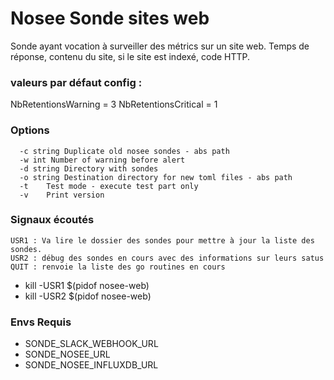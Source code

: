 # Nosee Sonde sites web

Sonde ayant vocation à surveiller des métrics sur un site web.
Temps de réponse, contenu du site, si le site est indexé, code HTTP.

### valeurs par défaut config :
NbRetentionsWarning = 3
NbRetentionsCritical = 1

### Options
``` text
  -c string Duplicate old nosee sondes - abs path
  -w int Number of warning before alert
  -d string Directory with sondes
  -o string Destination directory for new toml files - abs path
  -t	Test mode - execute test part only
  -v	Print version
```
### Signaux écoutés
```text
USR1 : Va lire le dossier des sondes pour mettre à jour la liste des sondes.
USR2 : débug des sondes en cours avec des informations sur leurs satus
QUIT : renvoie la liste des go routines en cours
```
- kill -USR1 $(pidof nosee-web)
- kill -USR2 $(pidof nosee-web)

### Envs Requis
- SONDE_SLACK_WEBHOOK_URL
- SONDE_NOSEE_URL
- SONDE_NOSEE_INFLUXDB_URL
